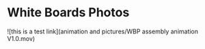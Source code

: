 # White Boards Photos

![this is a test link](animation and pictures/WBP assembly animation V1.0.mov)

